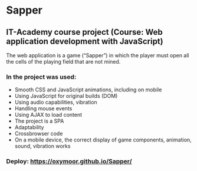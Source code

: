 # Sapper
## IT-Academy course project (Course: Web application development with JavaScript)
The web application is a game (“Sapper”) in which the player must open all the cells of the playing field that are not mined.
### In the project was used:
-	Smooth CSS and JavaScript animations, including on mobile
-	Using JavaScript for original builds (DOM)
-	Using audio capabilities, vibration
-	Handling mouse events 
-	Using AJAX to load content
-	The project is a SPA
-	Adaptability
-	Crossbrowser code
-	On a mobile device, the correct display of game components, animation, sound, vibration works
### Deploy: https://oxymoor.github.io/Sapper/
